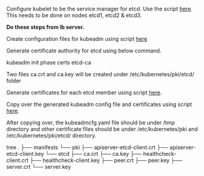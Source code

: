 Configure kubelet to be the service manager for etcd. Use the script [here](https://github.com/shyamsundart14/kubernetes-lab/blob/main/scripts/etcd-config.sh). This needs to be done on nodes etcd1, etcd2 & etcd3.

**Do these steps from lb server.**

Create configuration files for kubeadm using script [here](https://github.com/shyamsundart14/kubernetes-lab/blob/main/scripts/kubeadm-config.sh)

Generate certificate authority for etcd using below command.

kubeadm init phase certs etcd-ca

Two files ca.crt and ca.key will be created under /etc/kubernetes/pki/etcd/ folder

Generate certificates for each etcd member using script [here](https://github.com/shyamsundart14/kubernetes-lab/blob/main/scripts/generate_certs.sh).

Copy over the generated kubeadm config file and certificates using script [here](https://github.com/shyamsundart14/kubernetes-lab/blob/main/scripts/copy_certs.sh).

After copying over, the kubeadmcfg.yaml file should be under /tmp directory and other certificate files should be under /etc/kubernetes/pki and /etc/kubernetes/pki/etcd/ directory.

tree
.
├── manifests
└── pki
    ├── apiserver-etcd-client.crt
    ├── apiserver-etcd-client.key
    └── etcd
        ├── ca.crt
        ├── ca.key
        ├── healthcheck-client.crt
        ├── healthcheck-client.key
        ├── peer.crt
        ├── peer.key
        ├── server.crt
        └── server.key
